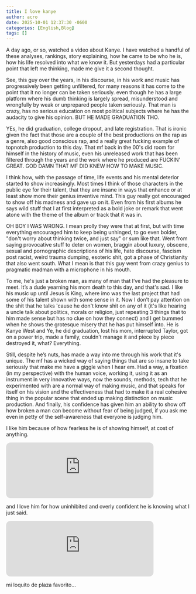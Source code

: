 ```yaml
---
title: I love kanye
author: acro
date: 2025-10-01 12:37:30 -0600
categories: [English,Blog]
tags: []
---
```



A day ago, or so, watched a video about Kanye.
I have watched a handful of these analyses, rankings, story explaining, how he came to be who he is, how his life resolved into what we know it.
But yesterdays had a particular point that left me thinking, made me give it a second thought.

See, this guy over the years, in his discourse, in his work and music has progressively been getting unfiltered, for many reasons it has come to the point that it no longer can be taken seriously. even though he has a large platform where his dumb thinking is largely spread, misunderstood and wrongfully by weak or unprepared people taken seriously.
That man is crazy, has no serious education on most political subjects where he has the audacity to give his opinion. BUT HE MADE GRADUATION THO.

YEs, he did graduation, college dropout, and late registration. That is ironic given the fact that those are a couple of the best productions on the rap as a genre, also good conscious rap, and a really great fucking example of topnotch production to this day.
That mf back in the 00's did room for himself in the history of music, even his unreleased work that has been filtered through the years and the work where he produced are FUCKIN' GREAT. GOD DAMN THAT MF DID KNEW HOW TO MAKE MUSIC.

I think how, with the passage of time, life events and his mental deterior started to show increasingly. Most times I think of those characters in the public eye for their talent, that they are insane in ways that enhance or at least show more their genius inventive mind. This guy really got encouraged to show off his madness and gave up on it. Even from his first albums he says wild stuff that I at first interpreted as a bold joke or remark that went atone with the theme of the album or track that it was in.

OH BOY I WAS WRONG. I mean prolly they were that at first, but with time everything encouraged him to keep being unhinged, to go even bolder, "don't worry about thinking twice, and just say" or sum like that.
Went from saying provocative stuff to deter on women, braggin about luxury, obscene, sexual and pornographic descriptions of his life, hate discourse, fascism post racist, weird trauma dumping, esoteric shit, got a phase of Christianity that also went south. What I mean is that this guy went from crazy genius to pragmatic madman with a microphone in his mouth.  

To me, he's just a broken man, as many of man that I’ve had the pleasure to meet. It’s a dude yearning his mom death to this day, and that's sad. I like his music up until Jesus is King, where imo was the last project that had some of his talent shown with some sense in it. Now I don’t pay attention on the shit that he talks 'cause he don't know shit on any of it (it's like hearing a uncle talk about politics, morals or religion, just repeating 3 things that to him made sense but has no clue on how they connect) and I get bummed when he shows the grotesque misery that he has put himself into. 
He is Kanye West and Ye, he did graduation, lost his mom, interrupted Taylor, got on a power trip, made a family, couldn't manage it and piece by piece destroyed it, what? Everything.

Still, despite he’s nuts, has made a way into me through his work that it's unique. The mf has a wicked way of saying things that are so insane to take seriously that make me have a giggle when I hear em.
Had a way, a fixation (in my perspective) with the human voice, working it, using it as an instrument in very innovative ways, now the sounds, methods, tech that he experimented with are a normal way of making music, and that speaks for itself on his vision and the effectiveness that had to make it a real cohesive thing in the popular scene that ended up making distinction on music production.
And finally, his confidence has given him an ability to show off how broken a man can become without fear of being judged, if you ask me even in petty of the self-awareness that everyone is judging him.


I like him because of how fearless he is of showing himself, at cost of anything.

<iframe data-testid="embed-iframe" style="border-radius:12px" src="https://open.spotify.com/embed/track/3s7MCdXyWmwjdcWh7GWXas?utm_source=generator" width="80%" height="152" frameBorder="0" allowfullscreen="" allow="autoplay; clipboard-write; encrypted-media; fullscreen; picture-in-picture" loading="lazy"></iframe>

and I love him for how uninhibited and overly confident he is knowing what I just said.

<iframe data-testid="embed-iframe" style="border-radius:12px" src="https://open.spotify.com/embed/track/5CGS4UovzA7ftCJkLVXQju?utm_source=generator" width="80%" height="152" frameBorder="0" allowfullscreen="" allow="autoplay; clipboard-write; encrypted-media; fullscreen; picture-in-picture" loading="lazy"></iframe>

mi loquito de plaza favorito...
